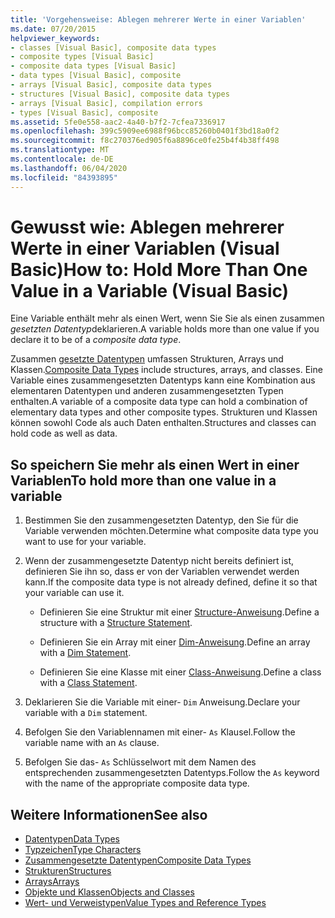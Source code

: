 ```yaml
---
title: 'Vorgehensweise: Ablegen mehrerer Werte in einer Variablen'
ms.date: 07/20/2015
helpviewer_keywords:
- classes [Visual Basic], composite data types
- composite types [Visual Basic]
- composite data types [Visual Basic]
- data types [Visual Basic], composite
- arrays [Visual Basic], composite data types
- structures [Visual Basic], composite data types
- arrays [Visual Basic], compilation errors
- types [Visual Basic], composite
ms.assetid: 5fe0e558-aac2-4a40-b7f2-7cfea7336917
ms.openlocfilehash: 399c5909ee6988f96bcc85260b0401f3bd18a0f2
ms.sourcegitcommit: f8c270376ed905f6a8896ce0fe25b4f4b38ff498
ms.translationtype: MT
ms.contentlocale: de-DE
ms.lasthandoff: 06/04/2020
ms.locfileid: "84393895"
---
```

# <a name="how-to-hold-more-than-one-value-in-a-variable-visual-basic"></a><span data-ttu-id="64816-102">Gewusst wie: Ablegen mehrerer Werte in einer Variablen (Visual Basic)</span><span class="sxs-lookup"><span data-stu-id="64816-102">How to: Hold More Than One Value in a Variable (Visual Basic)</span></span>

<span data-ttu-id="64816-103">Eine Variable enthält mehr als einen Wert, wenn Sie Sie als einen zusammen *gesetzten Datentyp*deklarieren.</span><span class="sxs-lookup"><span data-stu-id="64816-103">A variable holds more than one value if you declare it to be of a *composite data type*.</span></span>

<span data-ttu-id="64816-104">Zusammen [gesetzte Datentypen](composite-data-types.md) umfassen Strukturen, Arrays und Klassen.</span><span class="sxs-lookup"><span data-stu-id="64816-104">[Composite Data Types](composite-data-types.md) include structures, arrays, and classes.</span></span> <span data-ttu-id="64816-105">Eine Variable eines zusammengesetzten Datentyps kann eine Kombination aus elementaren Datentypen und anderen zusammengesetzten Typen enthalten.</span><span class="sxs-lookup"><span data-stu-id="64816-105">A variable of a composite data type can hold a combination of elementary data types and other composite types.</span></span> <span data-ttu-id="64816-106">Strukturen und Klassen können sowohl Code als auch Daten enthalten.</span><span class="sxs-lookup"><span data-stu-id="64816-106">Structures and classes can hold code as well as data.</span></span>

## <a name="to-hold-more-than-one-value-in-a-variable"></a><span data-ttu-id="64816-107">So speichern Sie mehr als einen Wert in einer Variablen</span><span class="sxs-lookup"><span data-stu-id="64816-107">To hold more than one value in a variable</span></span>

1. <span data-ttu-id="64816-108">Bestimmen Sie den zusammengesetzten Datentyp, den Sie für die Variable verwenden möchten.</span><span class="sxs-lookup"><span data-stu-id="64816-108">Determine what composite data type you want to use for your variable.</span></span>

2. <span data-ttu-id="64816-109">Wenn der zusammengesetzte Datentyp nicht bereits definiert ist, definieren Sie ihn so, dass er von der Variablen verwendet werden kann.</span><span class="sxs-lookup"><span data-stu-id="64816-109">If the composite data type is not already defined, define it so that your variable can use it.</span></span>

    - <span data-ttu-id="64816-110">Definieren Sie eine Struktur mit einer [Structure-Anweisung](../../../language-reference/statements/structure-statement.md).</span><span class="sxs-lookup"><span data-stu-id="64816-110">Define a structure with a [Structure Statement](../../../language-reference/statements/structure-statement.md).</span></span>

    - <span data-ttu-id="64816-111">Definieren Sie ein Array mit einer [Dim-Anweisung](../../../language-reference/statements/dim-statement.md).</span><span class="sxs-lookup"><span data-stu-id="64816-111">Define an array with a [Dim Statement](../../../language-reference/statements/dim-statement.md).</span></span>

    - <span data-ttu-id="64816-112">Definieren Sie eine Klasse mit einer [Class-Anweisung](../../../language-reference/statements/class-statement.md).</span><span class="sxs-lookup"><span data-stu-id="64816-112">Define a class with a [Class Statement](../../../language-reference/statements/class-statement.md).</span></span>

3. <span data-ttu-id="64816-113">Deklarieren Sie die Variable mit einer- `Dim` Anweisung.</span><span class="sxs-lookup"><span data-stu-id="64816-113">Declare your variable with a `Dim` statement.</span></span>

4. <span data-ttu-id="64816-114">Befolgen Sie den Variablennamen mit einer- `As` Klausel.</span><span class="sxs-lookup"><span data-stu-id="64816-114">Follow the variable name with an `As` clause.</span></span>

5. <span data-ttu-id="64816-115">Befolgen Sie das- `As` Schlüsselwort mit dem Namen des entsprechenden zusammengesetzten Datentyps.</span><span class="sxs-lookup"><span data-stu-id="64816-115">Follow the `As` keyword with the name of the appropriate composite data type.</span></span>

## <a name="see-also"></a><span data-ttu-id="64816-116">Weitere Informationen</span><span class="sxs-lookup"><span data-stu-id="64816-116">See also</span></span>

- [<span data-ttu-id="64816-117">Datentypen</span><span class="sxs-lookup"><span data-stu-id="64816-117">Data Types</span></span>](../../../language-reference/data-types/index.md)
- [<span data-ttu-id="64816-118">Typzeichen</span><span class="sxs-lookup"><span data-stu-id="64816-118">Type Characters</span></span>](type-characters.md)
- [<span data-ttu-id="64816-119">Zusammengesetzte Datentypen</span><span class="sxs-lookup"><span data-stu-id="64816-119">Composite Data Types</span></span>](composite-data-types.md)
- [<span data-ttu-id="64816-120">Strukturen</span><span class="sxs-lookup"><span data-stu-id="64816-120">Structures</span></span>](structures.md)
- [<span data-ttu-id="64816-121">Arrays</span><span class="sxs-lookup"><span data-stu-id="64816-121">Arrays</span></span>](../arrays/index.md)
- [<span data-ttu-id="64816-122">Objekte und Klassen</span><span class="sxs-lookup"><span data-stu-id="64816-122">Objects and Classes</span></span>](../objects-and-classes/index.md)
- [<span data-ttu-id="64816-123">Wert- und Verweistypen</span><span class="sxs-lookup"><span data-stu-id="64816-123">Value Types and Reference Types</span></span>](value-types-and-reference-types.md)
